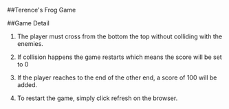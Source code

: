 ##Terence's Frog Game

##Game Detail
1. The player must cross from the bottom the top without colliding with the enemies.

2. If collision happens the game restarts which means the score will be set to 0

3. If the player reaches to the end of the other end, a score of 100 will be added.

4. To restart the game, simply click refresh on the browser.
